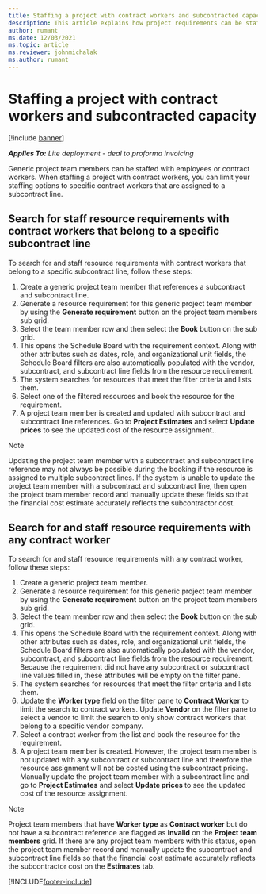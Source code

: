 ```yaml
---
title: Staffing a project with contract workers and subcontracted capacity
description: This article explains how project requirements can be staffed using contract workers or subcontracted capacity in Microsoft Dynamics 365 Project Operations.
author: rumant
ms.date: 12/03/2021
ms.topic: article
ms.reviewer: johnmichalak
ms.author: rumant
---
```


# Staffing a project with contract workers and subcontracted capacity

[!include [banner](../../includes/dataverse-preview.md)]

_**Applies To:** Lite deployment - deal to proforma invoicing_

Generic project team members can be staffed with employees or contract workers. When staffing a project with contract workers, you can limit your staffing options to specific contract workers that are assigned to a subcontract line. 

## Search for staff resource requirements with contract workers that belong to a specific subcontract line

To search for and staff resource requirements with contract workers that belong to a specific subcontract line, follow these steps:

1. Create a generic project team member that references a subcontract and subcontract line.
2. Generate a resource requirement for this generic project team member by using the **Generate requirement** button on the project team members sub grid.
3. Select the team member row and then select the **Book** button on the sub grid. 
4. This opens the Schedule Board with the requirement context. Along with other attributes such as dates, role, and organizational unit fields, the Schedule Board filters are also automatically populated with the vendor, subcontract, and subcontract line fields from the resource requirement.
5. The system searches for resources that meet the filter criteria and lists them. 
6. Select one of the filtered resources and book the resource for the requirement. 
7. A project team member is created and updated with subcontract and subcontract line references. Go to **Project Estimates** and select **Update prices** to see the updated cost of the resource assignment.. 

> [!NOTE]
> Updating the project team member with a subcontract and subcontract line reference may not always be possible during the booking if the resource is assigned to multiple subcontract lines. If the system is unable to update the project team member with a subcontract and subcontract line, then open the project team member record and manually update these fields so that the financial cost estimate accurately reflects the subcontractor cost.

## Search for and staff resource requirements with any contract worker

To search for and staff resource requirements with any contract worker, follow these steps:

1. Create a generic project team member.
2. Generate a resource requirement for this generic project team member by using the **Generate requirement** button on the project team members sub grid.
3. Select the team member row and then select the **Book** button on the sub grid. 
4. This opens the Schedule Board with the requirement context. Along with other attributes such as dates, role, and organizational unit fields, the Schedule Board filters are also automatically populated with the vendor, subcontract, and subcontract line fields from the resource requirement. Because the requirement did not have any subcontract or subcontract line values filled in, these attributes will be empty on the filter pane.
5. The system searches for resources that meet the filter criteria and lists them.
6. Update the **Worker type** field on the filter pane to **Contract Worker** to limit the search to contract workers. Update **Vendor** on the filter pane to select a vendor to limit the search to only show contract workers that belong to a specific vendor company.
7. Select a contract worker from the list and book the resource for the requirement.
8. A project team member is created. However, the project team member is not updated with any subcontract or subcontract line and therefore the resource assignment will not be costed using the subcontract pricing. Manually update the project team member with a subcontract line and go to **Project Estimates** and select **Update prices** to see the updated cost of the resource assignment.

> [!NOTE]
> Project team members that have **Worker type** as **Contract worker** but do not have a subcontract reference are flagged as **Invalid** on the **Project team members** grid. If there are any project team members with this status, open the project team member record and manually update the subcontract and subcontract line fields so that the financial cost estimate accurately reflects the subcontractor cost on the **Estimates** tab. 


[!INCLUDE[footer-include](../../includes/footer-banner.md)]
